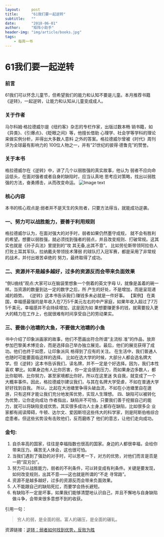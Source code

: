 ```yaml
---
layout:     post
title:      "61我们要一起逆转"
subtitle:   ""
date:       "2018-06-01"
author:     "矩阵小助手"
header-img: "img/article/books.jpg"
tags:
    - 每周一书
---
```


# 61我们要一起逆转

### 前言
61我们可以怀念儿童节，但希望我们的能力和认知不要是儿童。本月推荐书籍《逆转》，一起逆转，让能力和认知从儿童变成成人。

### 关于作者
马尔科姆·格拉德威尔是《纽约客》杂志的专栏作家，出版过数本畅 销书籍，如《异类》、《引爆点》、《眨眼之间》等，他擅长借助 心理学、社会学等学科的理论来做实例分析，并得出大多数人意料 之外的答案。格拉德威尔曾被《时代》周刊评为全球最有影响力的 100位人物之一，并有“21世纪的彼得·德鲁克”的赞誉。

### 关于本书
格拉德威尔在《逆转》中，讲了几个以弱胜强的真实故事，他认为 弱者不应向命运低头，在面对强者或者自身的缺陷时，应当认真地 思考应对策略，找出以弱胜强的方法，奋勇搏击，从而改变命运。
![Image text](http://p9n1bl5yn.bkt.clouddn.com/nz.png)
### 核心内容
本书的核心观点是:弱者并不是天生的失败者，只要方法得当，就能成功逆袭。
### 一、努力可以战胜能力，要善于利用规则
格拉德威尔认为，在面对强大的对手时，弱者如果仍然墨守成规， 就不会有胜利的希望。想要以弱胜强，就必须找到强者的弱点，并且改变规则、打破常规。这其实也就是《孙子兵法》里提到的“攻 其无备,出其不意”。
比如劳伦斯带领阿拉伯人打败土耳其军队，拉纳戴夫带领技术薄弱 的球队打入冠军赛，都是采用了非常规的战术，并付出艰苦卓绝的 努力，最终取得了成功。
### 二、资源并不是越多越好，过多的资源反而会带来负面效果
“倒U曲线”观点:大家可以在脑袋里想象一个倒着的英文字母 U，就像是盖着的碗一样。当资源的数量到达一定的数字之后，所 产生的好处，不是增加，而是呈现递减的趋势。
《逆转》这本书告诉我们:赚钱多未必就是一件好事。
【案例】
在美国，幸福感最强的是年收入在7万5千美元左右的中产家庭，如果年收入超过了7万5千美元，幸福感并不会持续增加，这是因为如 果想要赚更多的钱，就需要投入更大的精力在工作上，也就很难有时间享受自己的劳动果实。
### 三、要做小池塘的大鱼，不要做大池塘的小鱼
书中介绍了印象派画家的故事，他们不愿画出符合所谓“主流标 准”的作品，放弃参加巴黎美术博览会，而是选择自己举办独立展览。最后，他们的展览获得了成功。他们也终于如愿，让印象派风 格得到了应有的关注。
在生活中，我们普通人也随时可能要面临这样的选择。
比如在选大学的时候，大部分人都会选名牌大学。但《逆转》这本书告诉我们，读名牌，并不一定是个好选择。因为，我们本性喜欢 攀比。如果身边有人比你厉害，你一定会感到压力，而如果身边多数人，都比你聪明、比你努力，甚至家境都比你好。所以在这里迷 失自我，就变成了一个大概率事件。因此，格拉德威尔建议我们，与其在名牌大学受虐，不如在普通大学好好找到自我。
所以，比起在大池塘里争得头破血流，不如在小池塘里自在遨游，只有这样才能让我们充分地发挥优势，实现人生理想。
四、缺陷可以被转化为优势，让你走向成功
作者指出，缺陷并不可怕，只要我们善于挖掘自己的能力，就可以将缺陷变成优势。其实很多成功人士身上都存在缺陷，比如很多企 业家都有阅读障碍，牛顿、达尔文、爱因斯坦这些伟大的科学家，则是阿斯伯格综合症患者。但这些劣势没有击败他们，反而磨练了 他们的意志，让他们走向成功。

### 金句:
1. 自杀率高的国家，往往是幸福指数也很高的国家。身边的人都很幸福，会给你带来压力。痛苦无人体会，这也很可怕。 
2. 当我们遇到了强劲的对手时，可以思考一下，对方的优势，对他们而言是否是一把“双刃剑”。 
3. 努力可以战胜能力，弱者的不利条件，可以转变成有利条件。关键是要发现，如何改变规则，出其不意——这也就是所谓的“不走 寻常路”。 
4. 资源不是越多越好，过多的资源反而会带来负面效果。 
5. 人不能跟自己的缺陷死扛，而要学会扬长避短。
6. 有缺陷不一定是坏事，如果我们能够清楚地认识自己，并且不懈地与自身缺陷做斗争，会带来很多意想不到的收获。

引用一句：
> 穷人的弱，是全面的弱。富人的碾压，是全面的碾轧。


资源链接：[逆转：弱者如何找到优势，反败为胜](http://p9n1bl5yn.bkt.clouddn.com/%E9%80%86%E8%BD%AC%EF%BC%9A%E5%BC%B1%E8%80%85%E5%A6%82%E4%BD%95%E6%89%BE%E5%88%B0%E4%BC%98%E5%8A%BF%EF%BC%8C%E5%8F%8D%E8%B4%A5%E4%B8%BA%E8%83%9C.mobi)
